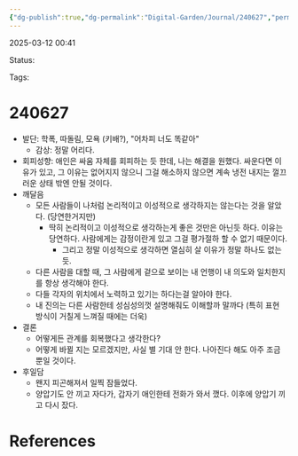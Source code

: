 ```yaml
---
{"dg-publish":true,"dg-permalink":"Digital-Garden/Journal/240627","permalink":"/Digital-Garden/Journal/240627/"}
---
```



2025-03-12 00:41

Status: 

Tags: 

# 240627
- 발단: 학폭, 따돌림, 모욕 (키배?), "어차피 너도 똑같아"
	- 감상: 정말 어리다.
- 회피성향: 애인은 싸움 자체를 회피하는 듯 한데, 나는 해결을 원했다. 싸운다면 이유가 있고, 그 이유는 없어지지 않으니 그걸 해소하지 않으면 계속 냉전 내지는 껄끄러운 상태 밖엔 안될 것이다.
- 깨달음
	- 모든 사람들이 나처럼 논리적이고 이성적으로 생각하지는 않는다는 것을 알았다. (당연한거지만)
		- 딱히 논리적이고 이성적으로 생각하는게 좋은 것만은 아닌듯 하다. 이유는 당연하다. 사람에게는 감정이란게 있고 그걸 평가절하 할 수 없기 때문이다.
			- 그리고 정말 이성적으로 생각하면 열심히 살 이유가 정말 하나도 없는듯.
	- 다른 사람을 대할 때, 그 사람에게 겉으로 보이는 내 언행이 내 의도와 일치한지를 항상 생각해야 한다.
	- 다들 각자의 위치에서 노력하고 있기는 하다는걸 알아야 한다.
	- 내 진의는 다른 사람한테 성심성의껏 설명해줘도 이해할까 말까다 (특히 표현 방식이 거칠게 느껴질 때에는 더욱)
- 결론
	- 어떻게든 관계를 회복했다고 생각한다?
	- 어떻게 바뀔 지는 모르겠지만, 사실 별 기대 안 한다. 나아진다 해도 아주 조금 뿐일 것이다.
- 후일담
	- 왠지 피곤해져서 일찍 잠들었다.
	- 양압기도 안 끼고 자다가, 갑자기 애인한테 전화가 와서 깼다. 이후에 양압기 끼고 다시 잤다.

# References

